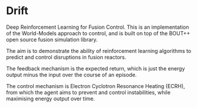 # Drift
Deep Reinforcement Learning for Fusion Control. This is an implementation of the World-Models approach to control, and is built on top of the BOUT++ 
open source fusion simulation library.

The aim is to demonstrate the ability of reinforcement learning algorithms to predict and control disruptions in fusion reactors.

The feedback mechanism is the expected return, which is just the energy output minus the input over the course of an episode.

The control mechanism is Electron Cyclotron Resonance Heating (ECRH), from which the agent aims to prevent and control instabilities,
while maximising energy output over time.


